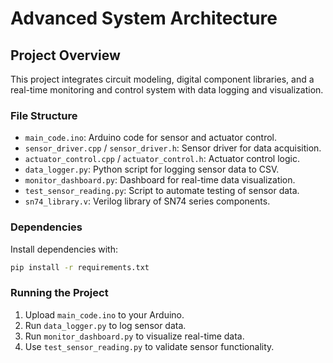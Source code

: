 # Advanced System Architecture

## Project Overview
This project integrates circuit modeling, digital component libraries, and a real-time monitoring and control system with data logging and visualization.

### File Structure
- `main_code.ino`: Arduino code for sensor and actuator control.
- `sensor_driver.cpp` / `sensor_driver.h`: Sensor driver for data acquisition.
- `actuator_control.cpp` / `actuator_control.h`: Actuator control logic.
- `data_logger.py`: Python script for logging sensor data to CSV.
- `monitor_dashboard.py`: Dashboard for real-time data visualization.
- `test_sensor_reading.py`: Script to automate testing of sensor data.
- `sn74_library.v`: Verilog library of SN74 series components.

### Dependencies
Install dependencies with:
```bash
pip install -r requirements.txt
```

### Running the Project
1. Upload `main_code.ino` to your Arduino.
2. Run `data_logger.py` to log sensor data.
3. Run `monitor_dashboard.py` to visualize real-time data.
4. Use `test_sensor_reading.py` to validate sensor functionality.
